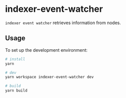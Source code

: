 # indexer-event-watcher

`indexer event watcher` retrieves information from nodes.

## Usage

To set up the development environment:

```bash
# install
yarn

# dev
yarn workspace indexer-event-watcher dev

# build
yarn build
```
